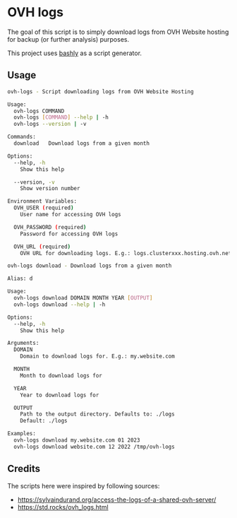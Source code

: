 # OVH logs

The goal of this script is to simply download logs from OVH Website hosting for
backup (or further analysis) purposes.

This project uses [bashly](https://bashly.dannyb.co/usage/getting-started/) as
a script generator.

## Usage

```bash
ovh-logs - Script downloading logs from OVH Website Hosting

Usage:
  ovh-logs COMMAND
  ovh-logs [COMMAND] --help | -h
  ovh-logs --version | -v

Commands:
  download   Download logs from a given month

Options:
  --help, -h
    Show this help

  --version, -v
    Show version number

Environment Variables:
  OVH_USER (required)
    User name for accessing OVH logs

  OVH_PASSWORD (required)
    Password for accessing OVH logs

  OVH_URL (required)
    OVH URL for downloading logs. E.g.: logs.clusterxxx.hosting.ovh.net

```

```bash
ovh-logs download - Download logs from a given month

Alias: d

Usage:
  ovh-logs download DOMAIN MONTH YEAR [OUTPUT]
  ovh-logs download --help | -h

Options:
  --help, -h
    Show this help

Arguments:
  DOMAIN
    Domain to download logs for. E.g.: my.website.com

  MONTH
    Month to download logs for

  YEAR
    Year to download logs for

  OUTPUT
    Path to the output directory. Defaults to: ./logs
    Default: ./logs

Examples:
  ovh-logs download my.website.com 01 2023
  ovh-logs download website.com 12 2022 /tmp/ovh-logs
```

## Credits

The scripts here were inspired by following sources:
- https://sylvaindurand.org/access-the-logs-of-a-shared-ovh-server/
- https://std.rocks/ovh_logs.html
